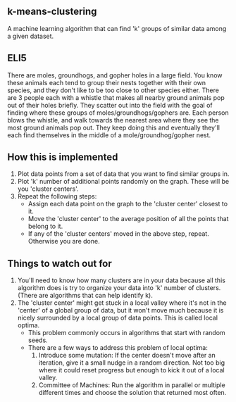 ## k-means-clustering
A machine learning algorithm that can find 'k' groups of similar data among a given dataset.

## ELI5
There are moles, groundhogs, and gopher holes in a large field.
You know these animals each tend to group their nests together with their own species, and they don't like to be too close to other species either.
There are 3 people each with a whistle that makes all nearby ground animals pop out of their holes briefly.
They scatter out into the field with the goal of finding where these groups of moles/groundhogs/gophers are.
Each person blows the whistle, and walk towards the nearest area where they see the most ground animals pop out.
They keep doing this and eventually they'll each find themselves in the middle of a mole/groundhog/gopher nest.

## How this is implemented
1. Plot data points from a set of data that you want to find similar groups in.
2. Plot 'k' number of additional points randomly on the graph. These will be you 'cluster centers'.
3. Repeat the following steps:
    - Assign each data point on the graph to the 'cluster center' closest to it.
    - Move the 'cluster center' to the average position of all the points that belong to it.
    - If any of the 'cluster centers' moved in the above step, repeat. Otherwise you are done.

## Things to watch out for
1. You'll need to know how many clusters are in your data because all this algorithm does is try to organize your data into 'k' number of clusters. (There are algorithms that can help identify k).
2. The 'cluster center' might get stuck in a local valley where it's not in the 'center' of a global group of data, but it won't move much because it is nicely surrounded by a local group of data points. This is called local optima.
    - This problem commonly occurs in algorithms that start with random seeds.
    - There are a few ways to address this problem of local optima:
        1. Introduce some mutation: If the center doesn't move after an iteration, give it a small nudge in a random direction. Not too big where it could reset progress but enough to kick it out of a local valley.
        2. Committee of Machines: Run the algorithm in parallel or multiple different times and choose the solution that returned most often.
